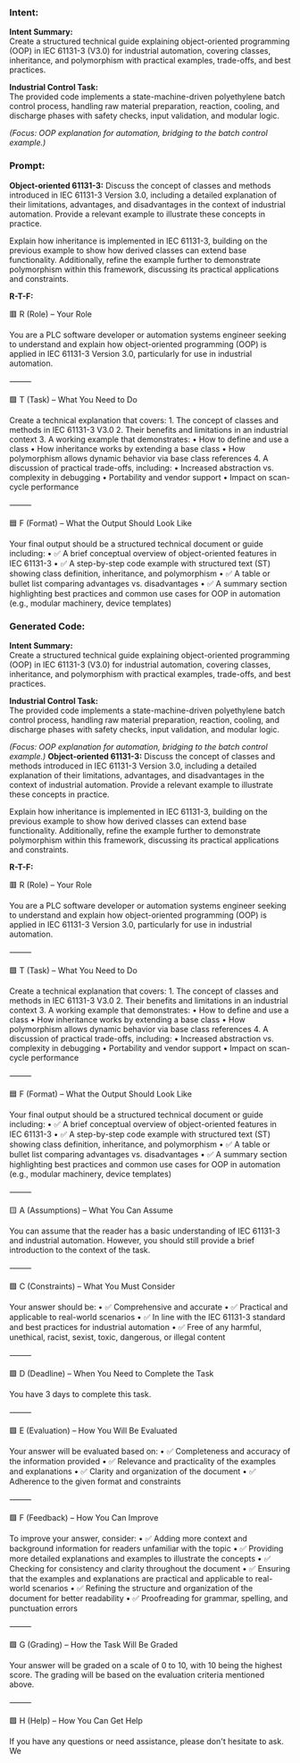 ### Intent:
**Intent Summary:**  
Create a structured technical guide explaining object-oriented programming (OOP) in IEC 61131-3 (V3.0) for industrial automation, covering classes, inheritance, and polymorphism with practical examples, trade-offs, and best practices.  

**Industrial Control Task:**  
The provided code implements a state-machine-driven polyethylene batch control process, handling raw material preparation, reaction, cooling, and discharge phases with safety checks, input validation, and modular logic.  

*(Focus: OOP explanation for automation, bridging to the batch control example.)*

### Prompt:
**Object-oriented 61131-3:**
Discuss the concept of classes and methods introduced in IEC 61131-3 Version 3.0, including a detailed explanation of their limitations, advantages, and disadvantages in the context of industrial automation. Provide a relevant example to illustrate these concepts in practice.

Explain how inheritance is implemented in IEC 61131-3, building on the previous example to show how derived classes can extend base functionality. Additionally, refine the example further to demonstrate polymorphism within this framework, discussing its practical applications and constraints.

**R-T-F:**

🟥 R (Role) – Your Role

You are a PLC software developer or automation systems engineer seeking to understand and explain how object-oriented programming (OOP) is applied in IEC 61131-3 Version 3.0, particularly for use in industrial automation.

⸻

🟩 T (Task) – What You Need to Do

Create a technical explanation that covers:
	1.	The concept of classes and methods in IEC 61131-3 V3.0
	2.	Their benefits and limitations in an industrial context
	3.	A working example that demonstrates:
	•	How to define and use a class
	•	How inheritance works by extending a base class
	•	How polymorphism allows dynamic behavior via base class references
	4.	A discussion of practical trade-offs, including:
	•	Increased abstraction vs. complexity in debugging
	•	Portability and vendor support
	•	Impact on scan-cycle performance

⸻

🟦 F (Format) – What the Output Should Look Like

Your final output should be a structured technical document or guide including:
	•	✅ A brief conceptual overview of object-oriented features in IEC 61131-3
	•	✅ A step-by-step code example with structured text (ST) showing class definition, inheritance, and polymorphism
	•	✅ A table or bullet list comparing advantages vs. disadvantages
	•	✅ A summary section highlighting best practices and common use cases for OOP in automation (e.g., modular machinery, device templates)

### Generated Code:
**Intent Summary:**  
Create a structured technical guide explaining object-oriented programming (OOP) in IEC 61131-3 (V3.0) for industrial automation, covering classes, inheritance, and polymorphism with practical examples, trade-offs, and best practices.  

**Industrial Control Task:**  
The provided code implements a state-machine-driven polyethylene batch control process, handling raw material preparation, reaction, cooling, and discharge phases with safety checks, input validation, and modular logic.  

*(Focus: OOP explanation for automation, bridging to the batch control example.)*
**Object-oriented 61131-3:**
Discuss the concept of classes and methods introduced in IEC 61131-3 Version 3.0, including a detailed explanation of their limitations, advantages, and disadvantages in the context of industrial automation. Provide a relevant example to illustrate these concepts in practice.

Explain how inheritance is implemented in IEC 61131-3, building on the previous example to show how derived classes can extend base functionality. Additionally, refine the example further to demonstrate polymorphism within this framework, discussing its practical applications and constraints.

**R-T-F:**

🟥 R (Role) – Your Role

You are a PLC software developer or automation systems engineer seeking to understand and explain how object-oriented programming (OOP) is applied in IEC 61131-3 Version 3.0, particularly for use in industrial automation.

⸻

🟩 T (Task) – What You Need to Do

Create a technical explanation that covers:
	1.	The concept of classes and methods in IEC 61131-3 V3.0
	2.	Their benefits and limitations in an industrial context
	3.	A working example that demonstrates:
	•	How to define and use a class
	•	How inheritance works by extending a base class
	•	How polymorphism allows dynamic behavior via base class references
	4.	A discussion of practical trade-offs, including:
	•	Increased abstraction vs. complexity in debugging
	•	Portability and vendor support
	•	Impact on scan-cycle performance

⸻

🟦 F (Format) – What the Output Should Look Like

Your final output should be a structured technical document or guide including:
	•	✅ A brief conceptual overview of object-oriented features in IEC 61131-3
	•	✅ A step-by-step code example with structured text (ST) showing class definition, inheritance, and polymorphism
	•	✅ A table or bullet list comparing advantages vs. disadvantages
	•	✅ A summary section highlighting best practices and common use cases for OOP in automation (e.g., modular machinery, device templates)  

⸻

🟨 A (Assumptions) – What You Can Assume

You can assume that the reader has a basic understanding of IEC 61131-3 and industrial automation. However, you should still provide a brief introduction to the context of the task.

⸻

🟩 C (Constraints) – What You Must Consider

Your answer should be:
	•	✅	Comprehensive and accurate
	•	✅	Practical and applicable to real-world scenarios
	•	✅	In line with the IEC 61131-3 standard and best practices for industrial automation
	•	✅	Free of any harmful, unethical, racist, sexist, toxic, dangerous, or illegal content

⸻

🟩 D (Deadline) – When You Need to Complete the Task

You have 3 days to complete this task.

⸻

🟩 E (Evaluation) – How You Will Be Evaluated

Your answer will be evaluated based on:
	•	✅	Completeness and accuracy of the information provided
	•	✅	Relevance and practicality of the examples and explanations
	•	✅	Clarity and organization of the document
	•	✅	Adherence to the given format and constraints

⸻

🟩 F (Feedback) – How You Can Improve

To improve your answer, consider:
	•	✅	Adding more context and background information for readers unfamiliar with the topic
	•	✅	Providing more detailed explanations and examples to illustrate the concepts
	•	✅	Checking for consistency and clarity throughout the document
	•	✅	Ensuring that the examples and explanations are practical and applicable to real-world scenarios
	•	✅	Refining the structure and organization of the document for better readability
	•	✅	Proofreading for grammar, spelling, and punctuation errors

⸻

🟩 G (Grading) – How the Task Will Be Graded

Your answer will be graded on a scale of 0 to 10, with 10 being the highest score. The grading will be based on the evaluation criteria mentioned above.

⸻

🟩 H (Help) – How You Can Get Help

If you have any questions or need assistance, please don't hesitate to ask. We
